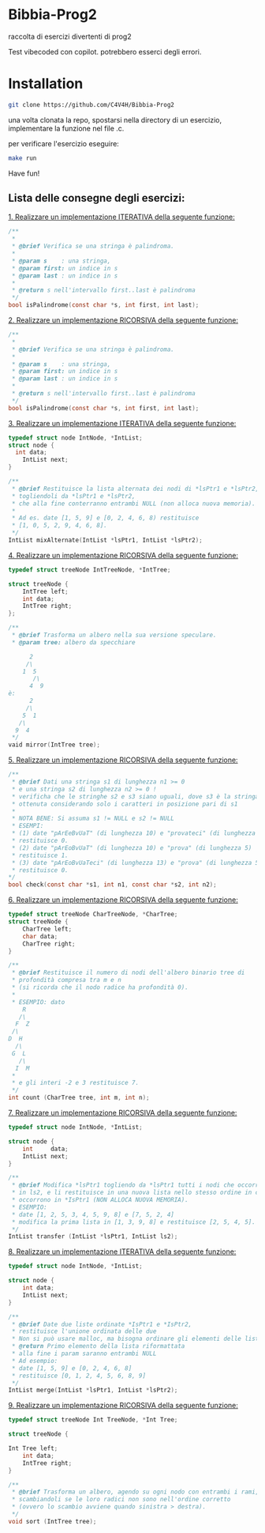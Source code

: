# Bibbia-Prog2
raccolta di esercizi divertenti di prog2

Test vibecoded con copilot. potrebbero esserci degli errori.

# Installation

```bash
git clone https://github.com/C4V4H/Bibbia-Prog2
```

una volta clonata la repo, spostarsi nella directory di un esercizio, implementare la funzione nel file .c.

per verificare l'esercizio eseguire:

```bash
make run

```

Have fun!


## Lista delle consegne degli esercizi:



[1. Realizzare un implementazione ITERATIVA della seguente funzione:](es_1/palindrome.c)
```C
/** 
 *
 * @brief Verifica se una stringa è palindroma.
 * 
 * @param s    : una stringa, 
 * @param first: un indice in s
 * @param last : un indice in s
 * 
 * @return s nell'intervallo first..last è palindroma
 ﻿*/
bool isPalindrome(const char *s, int first, int last);
```

[2. Realizzare un implementazione RICORSIVA della seguente funzione:](es_2/palindrome.c)
```C
/** 
 *
 * @brief Verifica se una stringa è palindroma.
 * 
 * @param s    : una stringa, 
 * @param first: un indice in s
 * @param last : un indice in s
 * 
 * @return s nell'intervallo first..last è palindroma
 ﻿*/
bool isPalindrome(const char *s, int first, int last);
```


[3. Realizzare un implementazione ITERATIVA della seguente funzione:](es_3/mixAlternate.c)
``` C
typedef struct node IntNode, *IntList;
struct node {
  int data;
	IntList next;
}

/** 
 * @brief Restituisce la lista alternata dei nodi di *lsPtr1 e *lsPtr2,
 * togliendoli da *lsPtr1 e *lsPtr2, 
 * che alla fine conterranno entrambi NULL (non alloca nuova memoria). 
 * 
 * Ad es. date [1, 5, 9] e [0, 2, 4, 6, 8) restituisce
 * [1, 0, 5, 2, 9, 4, 6, 8].
 */
IntList mixAlternate(IntList *lsPtr1, IntList *lsPtr2);
```

[4. Realizzare un implementazione RICORSIVA della seguente funzione:](es_4/mirror.c)

```C
typedef struct treeNode IntTreeNode, *IntTree;

struct treeNode {
	IntTree left;
	int data;
	IntTree right;
};

/**
 * @brief Trasforma un albero nella sua versione speculare.
 * @param tree: albero da specchiare

	  2
	 /\ 
    1  5
       /\ 
      4  9
è:
	  2
	 /\ 
    5  1
   /\ 
  9  4
 */ 
vaid mirror(IntTree tree);
```

[5. Realizzare un implementazione RICORSIVA della seguente funzione:](es_5/check.c)

```C
/**
 * @brief Dati una stringa s1 di lunghezza n1 >= 0 
 * e una stringa s2 di lunghezza n2 >= 0 !
 * verificha che le stringhe s2 e s3 siano uguali, dove s3 è la stringa
 * ottenuta considerando solo i caratteri in posizione pari di s1
 * 
 * NOTA BENE: Si assuma s1 != NULL e s2 != NULL 
 * ESEMPI:
 * (1) date "pArEeBvUaT" (di lunghezza 10) e "provateci" (di lunghezza 9)
 * restituisce 0.
 * (2) date "pArEoBvUaT" (di lunghezza 10) e "prova" (di lunghezza 5)
 * restituisce 1.
 * (3) date "pArEoBvUaTeci" (di lunghezza 13) e "prova" (di lunghezza 5)
 * restituisce 0.
*/
bool check(const char *s1, int n1, const char *s2, int n2);
```

[6. Realizzare un implementazione RICORSIVA della seguente funzione:](es_6/count.c)
```C
typedef struct treeNode CharTreeNode, *CharTree;
struct treeNode {
	CharTree left;
	char data;
	CharTree right;
}

/**
 * @brief Restituisce il numero di nodi dell'albero binario tree di
 * profondità compresa tra m e n
 * (si ricorda che il nodo radice ha profondità 0).
 * 
 * ESEMPIO: dato  
    R
   /\  
  F  Z
 /\
D  H
  /\
 G  L
   /\
  I  M
 * 
 * e gli interi -2 e 3 restituisce 7.
 */
int count (CharTree tree, int m, int n);
```


[7. Realizzare un implementazione RICORSIVA della seguente funzione:](es_7/transfer.c)
```C
typedef struct node IntNode, *IntList;

struct node {
	int     data; 
	IntList next;
}

/**
 * @brief Modifica *lsPtr1 togliendo da *lsPtr1 tutti i nodi che occorrono
 * in ls2, ﻿﻿e li restituisce in una nuova lista nello stesso ordine in cui
 * occorrono in *IsPtr1 (NON ALLOCA NUOVA MEMORIA).
 * ESEMPIO:
 * date [1, 2, 5, 3, 4, 5, 9, 8] e [7, 5, 2, 4]
 * modifica la prima lista in [1, 3, 9, 8] e restituisce [2, 5, 4, 5].
 */
IntList transfer (IntList *lsPtr1, IntList ls2);

```

[8. Realizzare un implementazione ITERATIVA della seguente funzione:](es_8/merge.c)
```C
typedef struct node IntNode, *IntList;

struct node {
	int data;
	IntList next;
}

/**
 * @brief Date due liste ordinate *IsPtr1 e *IsPtr2, 
 * restituisce l'unione ordinata delle due
 * Non si può usare malloc, ma bisogna ordinare gli elementi delle liste
 * @return Primo elemento della lista riformattata 
 * alla fine i param saranno entrambi NULL
 * Ad esempio:
 * date [1, 5, 9] e [0, 2, 4, 6, 8] 
 * restituisce [0, 1, 2, 4, 5, 6, 8, 9]
 */
IntList merge(IntList *lsPtr1, IntList *lsPtr2);
```

[9. Realizzare un implementazione RICORSIVA della seguente funzione:](es_9/sort.c)
```C
typedef struct treeNode Int TreeNode, *Int Tree;

struct treeNode {

Int Tree left;
	int data;
	IntTree right;
}

/**
 * @brief Trasforma un albero, agendo su ogni nodo con entrambi i rami,
 * scambiandoli se le loro radici non sono nell'ordine corretto 
 * (ovvero lo scambio avviene quando sinistra > destra).
 */
void sort (IntTree tree);
```



